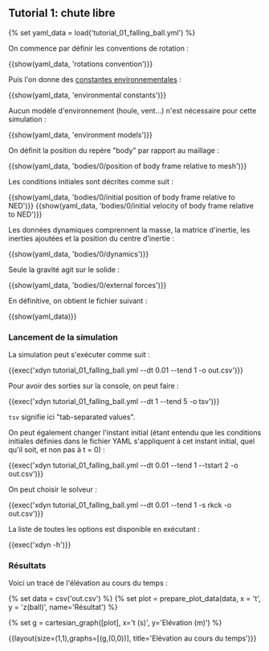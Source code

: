 ## Tutorial 1: chute libre

{% set yaml_data = load('tutorial_01_falling_ball.yml') %}

On commence par définir les conventions de rotation :

{{show(yaml_data, 'rotations convention')}}

Puis l'on donne des [constantes
environnementales](##constantes-environnementales) :

{{show(yaml_data, 'environmental constants')}}

Aucun modèle d'environnement (houle, vent...) n'est nécessaire pour cette
simulation :

{{show(yaml_data, 'environment models')}}

On définit la position du repère "body" par rapport au maillage :

{{show(yaml_data, 'bodies/0/position of body frame relative to mesh')}}

Les conditions initiales sont décrites comme suit :

{{show(yaml_data, 'bodies/0/initial position of body frame relative to NED')}}
{{show(yaml_data, 'bodies/0/initial velocity of body frame relative to NED')}}

Les données dynamiques comprennent la masse, la matrice d'inertie, les inerties ajoutées
et la position du centre d'inertie :

{{show(yaml_data, 'bodies/0/dynamics')}}

Seule la gravité agit sur le solide :

{{show(yaml_data, 'bodies/0/external forces')}}

En définitive, on obtient le fichier suivant :

{{show(yaml_data)}}

### Lancement de la simulation

La simulation peut s'exécuter comme suit :

{{exec('xdyn tutorial_01_falling_ball.yml --dt 0.01 --tend 1 -o out.csv')}}

Pour avoir des sorties sur la console, on peut faire :

{{exec('xdyn tutorial_01_falling_ball.yml --dt 1 --tend 5 -o tsv')}}

`tsv` signifie ici "tab-separated values".

On peut également changer l'instant initial (étant entendu que les conditions
initiales définies dans le fichier YAML s'appliquent à cet instant initial,
quel qu'il soit, et non pas à t = 0) :

{{exec('xdyn tutorial_01_falling_ball.yml --dt 0.01 --tend 1 --tstart 2 -o out.csv')}}

On peut choisir le solveur :

{{exec('xdyn tutorial_01_falling_ball.yml --dt 0.01 --tend 1 -s rkck -o out.csv')}}

La liste de toutes les options est disponible en exécutant :

{{exec('xdyn -h')}}

### Résultats

Voici un tracé de l'élévation au cours du temps :

{% set data = csv('out.csv') %}
{% set plot = prepare_plot_data(data, x = 't', y = 'z(ball)', name='Résultat') %}

{% set g = cartesian_graph([plot], x='t (s)', y='Elévation (m)') %}

{{layout(size=(1,1),graphs=[(g,(0,0))], title='Elévation au cours du temps')}}


